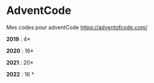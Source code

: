 # AdventCode
Mes codes pour adventCode https://adventofcode.com/

**2019** : 4*

**2020** : 16*

**2021** : 20*

**2022** : 16 *

